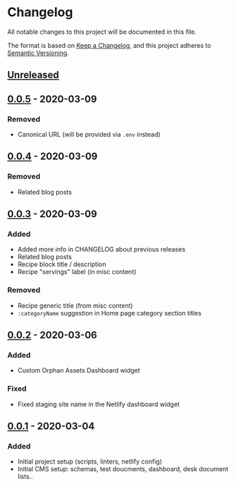 # Changelog

All notable changes to this project will be documented in this file.

The format is based on [Keep a Changelog](https://keepachangelog.com/en/1.0.0/),
and this project adheres to [Semantic Versioning](https://semver.org/spec/v2.0.0.html).

## [Unreleased]

<!--
## [X.Y.X] - YYYY-MM-DD

### Added

for new features.

### Changed

for changes in existing functionality.

### Deprecated

for soon-to-be removed features.

### Removed

for now removed features.

### Fixed

for any bug fixes.

### Security

in case of vulnerabilities.
-->

## [0.0.5] - 2020-03-09

### Removed

- Canonical URL (will be provided via `.env` instead)

## [0.0.4] - 2020-03-09

### Removed

- Related blog posts

## [0.0.3] - 2020-03-09

### Added

- Added more info in CHANGELOG about previous releases
- Related blog posts
- Recipe block title / description
- Recipe "servings" label (in misc content)

### Removed

- Recipe generic title (from misc content)
- `:categoryName` suggestion in Home page category section titles

## [0.0.2] - 2020-03-06

### Added

- Custom Orphan Assets Dashboard widget

### Fixed

- Fixed staging site name in the Netlify dashboard widget

## [0.0.1] - 2020-03-04

### Added

- Initial project setup (scripts, linters, netlify config)
- Initial CMS setup: schemas, test doucments, dashboard, desk document lists..

[Unreleased]: https://github.com/ciampo/offbeat-appetite-sanity/compare/v0.0.5...HEAD
[0.0.5]: https://github.com/ciampo/offbeat-appetite-sanity/compare/v0.0.4...v0.0.5
[0.0.4]: https://github.com/ciampo/offbeat-appetite-sanity/compare/v0.0.3...v0.0.4
[0.0.3]: https://github.com/ciampo/offbeat-appetite-sanity/compare/v0.0.2...v0.0.3
[0.0.2]: https://github.com/ciampo/offbeat-appetite-sanity/compare/v0.0.1...v0.0.2
[0.0.1]: https://github.com/ciampo/offbeat-appetite-sanity/releases/tag/v0.0.1
